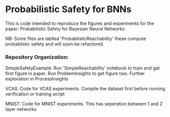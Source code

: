 # Probabilistic Safety for BNNs

This is code intended to reproduce the figures and experiments for the paper: Probabilistic Safety for Bayesian Neural Networks

NB: Some files are lablled 'ProbablisticReachability' these compute probablistic safety and will soon be refactored.

### Repository Organization:

SimpleSafetyExample: Run 'SimpleReachability' notebook to train and get first figure in paper. Run ProblemInsights to get figure two. Further exploration in ProcessInsights


VCAS: Code for VCAS experiments. Compile the dataset first before running verification or training script


MNIST: Code for MNIST experiments. This has seperation between 1 and 2 layer networks.
